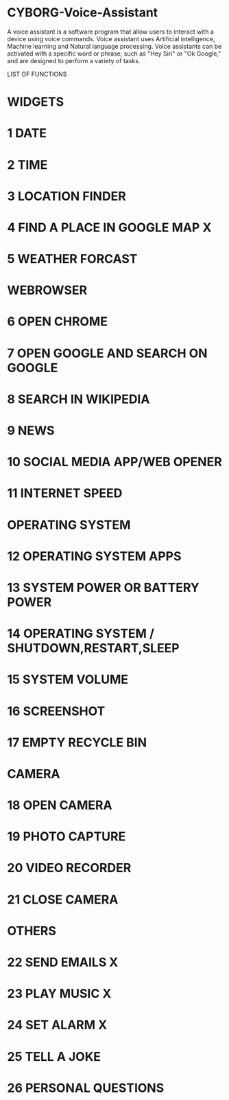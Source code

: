 # CYBORG-Voice-Assistant
A voice assistant is a software program that allow users to interact with a device using voice commands. Voice assistant uses Artificial intelligence, Machine learning and Natural language processing. Voice assistants can be activated with a specific word or phrase, such as "Hey Siri" or "Ok Google," and are designed to perform a variety of tasks.

LIST OF FUNCTIONS
# WIDGETS
# 1 DATE 
# 2 TIME 
# 3 LOCATION FINDER
# 4 FIND A PLACE IN GOOGLE MAP X
# 5 WEATHER FORCAST 

# WEBROWSER
# 6 OPEN CHROME 
# 7 OPEN GOOGLE AND SEARCH ON GOOGLE
# 8 SEARCH IN WIKIPEDIA
# 9 NEWS
# 10 SOCIAL MEDIA APP/WEB OPENER
# 11 INTERNET SPEED 

# OPERATING SYSTEM
# 12 OPERATING SYSTEM APPS
# 13 SYSTEM POWER OR BATTERY POWER
# 14 OPERATING SYSTEM / SHUTDOWN,RESTART,SLEEP
# 15 SYSTEM VOLUME 
# 16 SCREENSHOT
# 17 EMPTY RECYCLE BIN

# CAMERA
# 18 OPEN CAMERA
# 19 PHOTO CAPTURE
# 20 VIDEO RECORDER 
# 21 CLOSE CAMERA

# OTHERS
# 22 SEND EMAILS X
# 23 PLAY MUSIC X
# 24 SET ALARM X
# 25 TELL A JOKE 
# 26 PERSONAL QUESTIONS
